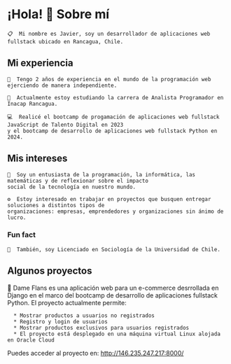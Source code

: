 # ¡Hola! 👋 Sobre mí

~~~
📋  Mi nombre es Javier, soy un desarrollador de aplicaciones web fullstack ubicado en Rancagua, Chile.
~~~

## Mi experiencia

~~~
🐋  Tengo 2 años de experiencia en el mundo de la programación web ejerciendo de manera independiente.

📌  Actualmente estoy estudiando la carrera de Analista Programador en Inacap Rancagua. 

💻  Realicé el bootcamp de progamación de aplicaciones web fullstack JavaScript de Talento Digital en 2023
y el bootcamp de desarrollo de aplicaciones web fullstack Python en 2024.
~~~

## Mis intereses
~~~
🤔  Soy un entusiasta de la programación, la informática, las matemáticas y de reflexionar sobre el impacto
social de la tecnología en nuestro mundo.

⚙️  Estoy interesado en trabajar en proyectos que busquen entregar soluciones a distintos tipos de
organizaciones: empresas, emprendedores y organizaciones sin ánimo de lucro.

~~~

### Fun fact
~~~
📕  También, soy Licenciado en Sociología de la Universidad de Chile.
~~~


## Algunos proyectos


🍮  Dame Flans es una aplicación web para un e-commerce desrrollada en Django en el marco del bootcamp de desarrollo de
aplicaciones fullstack Python. El proyecto actualmente permite:

      * Mostrar productos a usuarios no registrados
      * Registro y login de usuarios
      * Mostrar productos exclusivos para usuarios registrados
      * El proyecto está desplegado en una máquina virtual Linux alojada en Oracle Cloud

Puedes acceder al proyecto en: <http://146.235.247.217:8000/>




